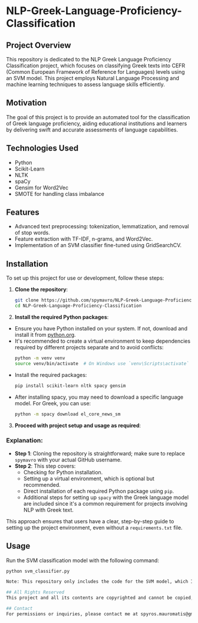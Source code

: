 # NLP-Greek-Language-Proficiency-Classification

## Project Overview
This repository is dedicated to the NLP Greek Language Proficiency Classification project, which focuses on classifying Greek texts into CEFR (Common European Framework of Reference for Languages) levels using an SVM model. This project employs Natural Language Processing and machine learning techniques to assess language skills efficiently.

## Motivation
The goal of this project is to provide an automated tool for the classification of Greek language proficiency, aiding educational institutions and learners by delivering swift and accurate assessments of language capabilities.

## Technologies Used
- Python
- Scikit-Learn
- NLTK
- spaCy
- Gensim for Word2Vec
- SMOTE for handling class imbalance

## Features
- Advanced text preprocessing: tokenization, lemmatization, and removal of stop words.
- Feature extraction with TF-IDF, n-grams, and Word2Vec.
- Implementation of an SVM classifier fine-tuned using GridSearchCV.

## Installation
To set up this project for use or development, follow these steps:

1. **Clone the repository**:
   ```bash
   git clone https://github.com/spymavro/NLP-Greek-Language-Proficiency-Classification.git
   cd NLP-Greek-Language-Proficiency-Classification
2. **Install the required Python packages**:

- Ensure you have Python installed on your system. If not, download and install it from [python.org](https://www.python.org/downloads/).
- It's recommended to create a virtual environment to keep dependencies required by different projects separate and to avoid conflicts:
  ```bash
  python -m venv venv
  source venv/bin/activate  # On Windows use `venv\Scripts\activate`
- Install the required packages:
  ```bash
  pip install scikit-learn nltk spacy gensim
- After installing spacy, you may need to download a specific language model. For Greek, you can use:
  ```bash
  python -m spacy download el_core_news_sm

3. **Proceed with project setup and usage as required**:
### Explanation:
- **Step 1**: Cloning the repository is straightforward; make sure to replace `spymavro` with your actual GitHub username.
- **Step 2**: This step covers:
  - Checking for Python installation.
  - Setting up a virtual environment, which is optional but recommended.
  - Direct installation of each required Python package using `pip`.
  - Additional steps for setting up `spacy` with the Greek language model are included since it's a common requirement for projects involving NLP with Greek text.

This approach ensures that users have a clear, step-by-step guide to setting up the project environment, even without a `requirements.txt` file.

## Usage
Run the SVM classification model with the following command:
```bash
python svm_classifier.py 

Note: This repository only includes the code for the SVM model, which I developed. Other machine learning models used in this project by my colleagues are not shared here.

## All Rights Reserved
This project and all its contents are copyrighted and cannot be copied, modified, or distributed without express permission from the creator.

## Contact
For permissions or inquiries, please contact me at spyros.mauromatis@gmail.com




